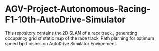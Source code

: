 # AGV-Project-Autonomous-Racing-F1-10th-AutoDrive-Simulator
This repository contains the 2D SLAM of a race track , generating occupancy grid of static map of the race track, Path planning for optimum speed lap finishes on AutoDrive Simulator Environment.
